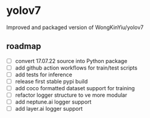 # yolov7
Improved and packaged version of WongKinYiu/yolov7

## roadmap
- [ ] convert 17.07.22 source into Python package
- [ ] add github action workflows for train/test scripts
- [ ] add tests for inference
- [ ] release first stable pypi build
- [ ] add coco formatted dataset support for training
- [ ] refactor logger structure to ve more modular
- [ ] add neptune.ai logger support
- [ ] add layer.ai logger support
